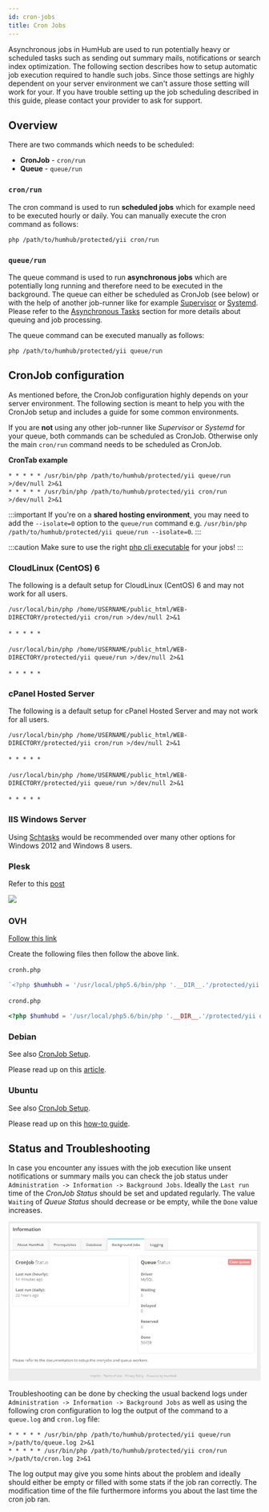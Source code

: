 ```yaml
---
id: cron-jobs
title: Cron Jobs
---
```


Asynchronous jobs in HumHub are used to run potentially heavy or scheduled tasks such as sending out summary mails,
notifications or search index optimization. The following section describes how to setup automatic job execution 
required to handle such jobs. Since those settings are highly dependent on your server environment we can't assure 
those setting will work for your. If you have trouble setting up the job scheduling described in this guide, please
contact your provider to ask for support.

## Overview

There are two commands which needs to be scheduled:

 - **CronJob** - `cron/run`
 - **Queue** - `queue/run`

### `cron/run`

The cron command is used to run **scheduled jobs** which for example need to be executed hourly or daily. You can
manually execute the cron command as follows:

```console
php /path/to/humhub/protected/yii cron/run
```

### `queue/run`

The queue command is used to run **asynchronous jobs** which are potentially long running and therefore need to
be executed in the background. The queue can either be scheduled as CronJob (see below) or with the help of another job-runner like 
for example [Supervisor](http://supervisord.org/) or [Systemd](https://www.freedesktop.org/wiki/Software/systemd/). 
Please refer to the [Asynchronous Tasks](asynchronous-tasks.md) section for more details about queuing and job processing.

The queue command can be executed manually as follows:

```console
php /path/to/humhub/protected/yii queue/run
```



## CronJob configuration

As mentioned before, the CronJob configuration highly depends on your server environment. The following section is meant
to help you with the CronJob setup and includes a guide for some common environments.

If you are **not** using any other job-runner like _Supervisor_ or _Systemd_ for your queue, both commands can
be scheduled as CronJob. Otherwise only the main `cron/run` command needs to be scheduled as CronJob. 


**CronTab example**

```console
* * * * * /usr/bin/php /path/to/humhub/protected/yii queue/run >/dev/null 2>&1
* * * * * /usr/bin/php /path/to/humhub/protected/yii cron/run >/dev/null 2>&1
```

:::important
If you're on a **shared hosting environment**, you may need to add the `--isolate=0` option to the `queue/run`
command e.g. `/usr/bin/php /path/to/humhub/protected/yii queue/run --isolate=0`.
:::

:::caution
Make sure to use the right [php cli executable](http://php.net/manual/en/features.commandline.introduction.php) for your jobs!
:::

### CloudLinux (CentOS) 6

The following is a default setup for CloudLinux (CentOS) 6 and may not work for all users.

```console
/usr/local/bin/php /home/USERNAME/public_html/WEB-DIRECTORY/protected/yii cron/run >/dev/null 2>&1

* * * * *

/usr/local/bin/php /home/USERNAME/public_html/WEB-DIRECTORY/protected/yii queue/run >/dev/null 2>&1

* * * * *
```

### cPanel Hosted Server

The following is a default setup for cPanel Hosted Server and may not work for all users.

```console
/usr/local/bin/php /home/USERNAME/public_html/WEB-DIRECTORY/protected/yii cron/run >/dev/null 2>&1

* * * * *

/usr/local/bin/php /home/USERNAME/public_html/WEB-DIRECTORY/protected/yii queue/run >/dev/null 2>&1

* * * * *
```

### IIS Windows Server

Using [Schtasks](https://docs.microsoft.com/en-us/windows-server/administration/windows-commands/schtasks) would be recommended over many other options for Windows 2012 and Windows 8 users.

### Plesk

Refer to this [post](https://stackoverflow.com/questions/16700749/setting-up-cron-task-in-plesk-11)

![](http://i.imgur.com/TbWEsjC.png)

### OVH

[Follow this link](https://www.ovh.com/us/g1990.hosting_automated_taskscron)

Create the following files then follow the above link.

`cronh.php`

```php
`<?php $humhubh = '/usr/local/php5.6/bin/php '.__DIR__.'/protected/yii cron/run '; exec($humhubh); ?>`
```


`crond.php`

```php
<?php $humhubd = '/usr/local/php5.6/bin/php '.__DIR__.'/protected/yii queue/run '; exec($humhubd); ?>
```

### Debian

See also [CronJob Setup](installation#cronjobs).

Please read up on this [article](https://debian-administration.org/article/56/Command_scheduling_with_cron).



### Ubuntu

See also [CronJob Setup](installation#cronjobs).

Please read up on this [how-to guide](https://help.ubuntu.com/community/CronHowto).




## Status and Troubleshooting

In case you encounter any issues with the job execution like unsent notifications or summary mails you can check
the job status under `Administration -> Information -> Background Jobs`. Ideally the `Last run` time of the *CronJob Status*
should be set and updated regularly. The value `Waiting` of *Queue Status* should decrease or be empty, 
while the `Done` value increases.

![Background Jobs Status](images/asynchronous_job_status.JPG)

Troubleshooting can be done by checking the usual backend logs under `Administration -> Information -> Background Jobs` 
as well as using the following cron configuration to log the output of the command to a `queue.log` and `cron.log` file:

```
* * * * * /usr/bin/php /path/to/humhub/protected/yii queue/run >/path/to/queue.log 2>&1
* * * * * /usr/bin/php /path/to/humhub/protected/yii cron/run >/path/to/cron.log 2>&1
```

The log output may give you some hints about the problem and ideally should either be empty or filled with some stats if
the job ran correctly. The modification time of the file furthermore informs you about the last time the cron job ran.
